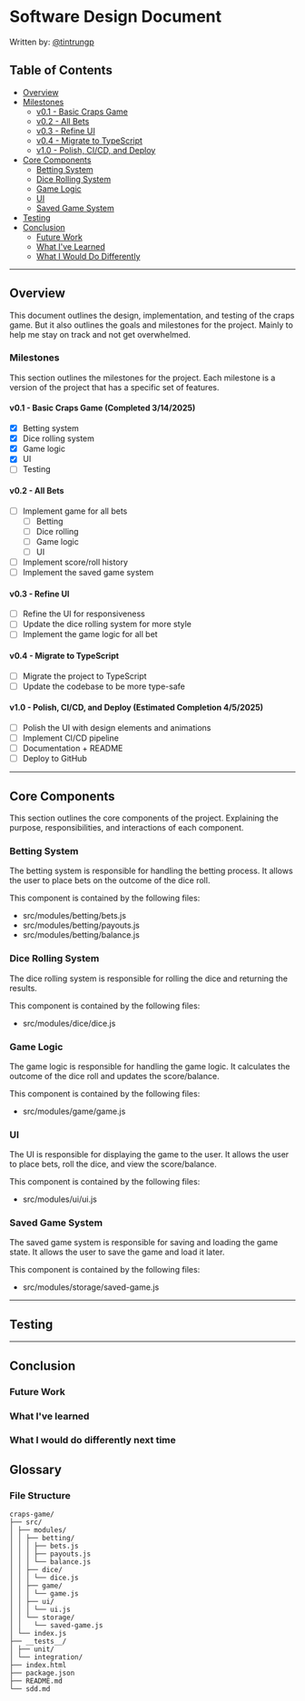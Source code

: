 # Software Design Document
Written by: [@tintrungp](https://github.com/tintrungp)

## Table of Contents
- [Overview](#overview)
- [Milestones](#milestones)
  - [v0.1 - Basic Craps Game](#v01---basic-craps-game-completed-3142025)
  - [v0.2 - All Bets](#v02---all-bets)
  - [v0.3 - Refine UI](#v03---refine-ui)
  - [v0.4 - Migrate to TypeScript](#v04---migrate-to-typescript)
  - [v1.0 - Polish, CI/CD, and Deploy](#v10---polish-cicd-and-deploy-estimated-completion-452025)
- [Core Components](#core-components)
  - [Betting System](#betting-system)
  - [Dice Rolling System](#dice-rolling-system)
  - [Game Logic](#game-logic)
  - [UI](#ui)
  - [Saved Game System](#saved-game-system)
- [Testing](#testing)
- [Conclusion](#conclusion)
  - [Future Work](#future-work)
  - [What I've Learned](#what-ive-learned)
  - [What I Would Do Differently](#what-i-would-do-differently-next-time)

---

## Overview
This document outlines the design, implementation, and testing of the craps game. But it also outlines the goals and milestones for the project. Mainly to help me stay on track and not get overwhelmed.

### Milestones
This section outlines the milestones for the project. Each milestone is a version of the project that has a specific set of features. 

#### v0.1 - Basic Craps Game (Completed 3/14/2025)
- [x] Betting system
- [x] Dice rolling system
- [x] Game logic
- [x] UI
- [ ] Testing

#### v0.2 - All Bets
- [ ] Implement game for all bets
    - [ ] Betting
    - [ ] Dice rolling
    - [ ] Game logic
    - [ ] UI
- [ ] Implement score/roll history
- [ ] Implement the saved game system

#### v0.3 - Refine UI
- [ ] Refine the UI for responsiveness
- [ ] Update the dice rolling system for more style
- [ ] Implement the game logic for all bet

#### v0.4 - Migrate to TypeScript
- [ ] Migrate the project to TypeScript
- [ ] Update the codebase to be more type-safe

#### v1.0 - Polish, CI/CD, and Deploy (Estimated Completion 4/5/2025)
- [ ] Polish the UI with design elements and animations
- [ ] Implement CI/CD pipeline
- [ ] Documentation + README
- [ ] Deploy to GitHub

---

## Core Components
This section outlines the core components of the project. Explaining the purpose, responsibilities, and interactions of each component.

### Betting System
The betting system is responsible for handling the betting process. It allows the user to place bets on the outcome of the dice roll. 

This component is contained by the following files:
- src/modules/betting/bets.js
- src/modules/betting/payouts.js
- src/modules/betting/balance.js

### Dice Rolling System
The dice rolling system is responsible for rolling the dice and returning the results.

This component is contained by the following files:
- src/modules/dice/dice.js

### Game Logic
The game logic is responsible for handling the game logic. It calculates the outcome of the dice roll and updates the score/balance.

This component is contained by the following files:
- src/modules/game/game.js

### UI
The UI is responsible for displaying the game to the user. It allows the user to place bets, roll the dice, and view the score/balance.

This component is contained by the following files:
- src/modules/ui/ui.js

### Saved Game System
The saved game system is responsible for saving and loading the game state. It allows the user to save the game and load it later.

This component is contained by the following files:
- src/modules/storage/saved-game.js

---

## Testing

---

## Conclusion

### Future Work

### What I've learned

### What I would do differently next time

## Glossary

### File Structure

```
craps-game/
├── src/
│ ├── modules/
│ │ ├── betting/
│ │ │ ├── bets.js
│ │ │ ├── payouts.js
│ │ │ └── balance.js
│ │ ├── dice/
│ │ │ └── dice.js
│ │ ├── game/
│ │ │ └── game.js
│ │ ├── ui/
│ │ │ └── ui.js
│ │ └── storage/
│ │   └── saved-game.js
│ └── index.js
├── __tests__/
│ ├── unit/
│ └── integration/
├── index.html
├── package.json
├── README.md
└── sdd.md
```